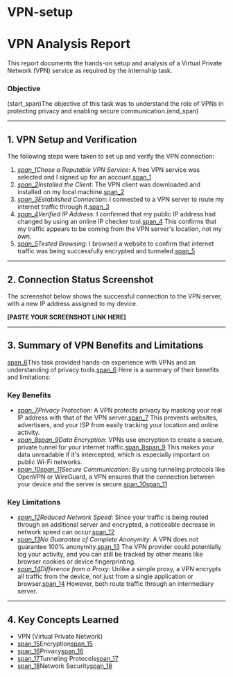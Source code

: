 # VPN-setup

# VPN Analysis Report

This report documents the hands-on setup and analysis of a Virtual Private Network (VPN) service as required by the internship task.

### Objective
(start_span)The objective of this task was to understand the role of VPNs in protecting privacy and enabling secure communication.(end_span)

---

## 1. VPN Setup and Verification

The following steps were taken to set up and verify the VPN connection:

1.  *[span_1](start_span)Chose a Reputable VPN Service*: A free VPN service was selected and I signed up for an account.[span_1](end_span)
2.  *[span_2](start_span)Installed the Client*: The VPN client was downloaded and installed on my local machine.[span_2](end_span)
3.  *[span_3](start_span)Established Connection*: I connected to a VPN server to route my internet traffic through it.[span_3](end_span)
4.  *[span_4](start_span)Verified IP Address*: I confirmed that my public IP address had changed by using an online IP checker tool.[span_4](end_span) This confirms that my traffic appears to be coming from the VPN server's location, not my own.
5.  *[span_5](start_span)Tested Browsing*: I browsed a website to confirm that internet traffic was being successfully encrypted and tunneled.[span_5](end_span)

---

## 2. Connection Status Screenshot

The screenshot below shows the successful connection to the VPN server, with a new IP address assigned to my device.

**[PASTE YOUR SCREENSHOT LINK HERE]**

---

## 3. Summary of VPN Benefits and Limitations

[span_6](start_span)This task provided hands-on experience with VPNs and an understanding of privacy tools.[span_6](end_span) Here is a summary of their benefits and limitations:

### Key Benefits
* *[span_7](start_span)Privacy Protection*: A VPN protects privacy by masking your real IP address with that of the VPN server.[span_7](end_span) This prevents websites, advertisers, and your ISP from easily tracking your location and online activity.
* *[span_8](start_span)[span_9](start_span)Data Encryption*: VPNs use encryption to create a secure, private tunnel for your internet traffic.[span_8](end_span)[span_9](end_span) This makes your data unreadable if it's intercepted, which is especially important on public Wi-Fi networks.
* *[span_10](start_span)[span_11](start_span)Secure Communication*: By using tunneling protocols like OpenVPN or WireGuard, a VPN ensures that the connection between your device and the server is secure.[span_10](end_span)[span_11](end_span)

### Key Limitations
* *[span_12](start_span)Reduced Network Speed*: Since your traffic is being routed through an additional server and encrypted, a noticeable decrease in network speed can occur.[span_12](end_span)
* *[span_13](start_span)No Guarantee of Complete Anonymity*: A VPN does not guarantee 100% anonymity.[span_13](end_span) The VPN provider could potentially log your activity, and you can still be tracked by other means like browser cookies or device fingerprinting.
* *[span_14](start_span)Difference from a Proxy*: Unlike a simple proxy, a VPN encrypts all traffic from the device, not just from a single application or browser.[span_14](end_span) However, both route traffic through an intermediary server.

---

## 4. Key Concepts Learned
- VPN (Virtual Private Network)
- [span_15](start_span)Encryption[span_15](end_span)
- [span_16](start_span)Privacy[span_16](end_span)
- [span_17](start_span)Tunneling Protocols[span_17](end_span)
- [span_18](start_span)Network Security[span_18](end_span)
